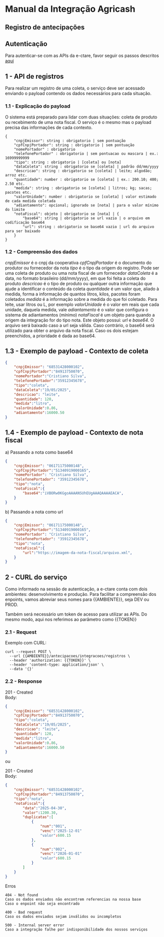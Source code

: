 # Manual da Integração Agricash
## Registro de antecipações

## Autenticação

Para autenticar-se com as APIs da e-ctare, favor seguir os passos descritos [aqui](./autenticacao-agricash.md)

## 1 - API de registros

Para realizar um registro de uma coleta, o serviço deve ser acessado enviando o payload contendo os dados necessários para cada situação.

### 1.1 - Explicação do payload

O sistema está preparado para lidar com duas situações: coleta de produto ou recebimento de uma nota fiscal. O serviço é o mesmo mas o payload precisa das informações de cada contexto.

```
{
    "cnpjEmissor": string : obrigatorio | sem pontuação
    "cpfCnpjPortador": string : obrigatorio | sem pontuação
    "nomePortador" : obrigatorio
    "telefonePortador" : obrigatorio | sem pontuacao ou mascara | ex.: 16999999999
    "tipo": string : obrigatorio | [coleta] ou [nota]
    "dataColeta": string : obrigatorio se [coleta] | padrão dd/mm/yyyy
    "descricao": string : obrigatorio se [coleta] | leite; algodão; arroz etc.
    "quantidade": number : obrigatorio se [coleta] | ex.: 200.10; 400; 2.50 etc.
    "medida": string : obrigatorio se [coleta] | litros; kg; sacas; pacotes etc.
    "valorUnidade": number : obrigatorio se [coleta] | valor estimado de cada medida coletada
    "adiantamento": opcional; ignorado se [nota] | para o valor mínimo do limite
    "notaFiscal": objeto | obrigatorio se [nota] | {
        "base64": string | obrigatorio se url vazio | o arquivo em codificação base64
        "url": string : obrigatorio se base64 vazio | url do arquivo para ser baixado
    }
}
```

### 1.2 - Compreensão dos dados

*cnpjEmissor* é o cnpj da cooperativa
*cpfCnpjPortador* é o documento do produtor ou fornecedor da nota
*tipo* é o tipo da origem do registro. Pode ser uma coleta de produto ou uma nota fiscal de um fornecedor
*dataColeta* é a data, no formato brasileiro (dd/mm/yyyy), em que foi feita a coleta do produto
*descricao* é o tipo de produto ou qualquer outra informação que ajude a identificar o conteúdo da coleta
*quantidade* é um valor que, aliado à medida, forma a informação de quantos litros, kilos, pacotes foram coletados
*medida* é a informação sobre a medida do que foi coletado. Para leite, usar litros ou L, por exemplo
*valorUnidade* é o valor em reais que cada unidade, daquela medida, vale
*adiantamento* é o valor que configura o sistema de adiantamentos (mínimo)
*notaFiscal* é um objeto para quando a origem da integração for do tipo nota. Este objeto possui: *url* e *base64*. O arquivo será baixado caso a url seja válida. Caso contrário, o base64 será utilizado para obter o arquivo da nota fiscal. Caso os dois estejam preenchidos, a prioridade é dada ao base64.


## 1.3 - Exemplo de payload - Contexto de coleta

```json
{
    "cnpjEmissor": "68531428000102",
    "cpfCnpjPortador":"84913750070",
    "nomePortador":"Cristiano Silva",
    "telefonePortador":"35912345678",
    "tipo":"coleta",
    "dataColeta":"19/05/2025",
    "descricao": "leite",
    "quantidade": 120,
    "medida":"litro",
    "valorUnidade":0.86,
    "adiantamento":16000.50
}
```

## 1.4 - Exemplo de payload - Contexto de nota fiscal

a) Passando a nota como base64

```json
{
    "cnpjEmissor": "06171175000148",
    "cpfCnpjPortador":"51340919000165",
    "nomePortador": "Cristiano Silva",
    "telefonePortador": "35912345678",
    "tipo":"nota",
    "notaFiscal":{
        "base64":"iVBORw0KGgoAAAANSUhEUgAAAQAAAAEACA",
    }
}
```

b) Passando a nota como url

```json
{
    "cnpjEmissor": "06171175000148",
    "cpfCnpjPortador":"51340919000165",
    "nomePortador": "Cristiano Silva",
    "telefonePortador": "35912345678",
    "tipo":"nota",
    "notaFiscal":{
        "url":"https://imagem-da-nota-fiscal/arquivo.xml",
    }
}
```

## 2 - CURL do serviço

Como informado na sessão de autenticação, a e-ctare conta com dois ambientes: desenvolvimento e produção.
Para facilitar a compreensão dos enpoints, vamos abreviar seus nomes para {{AMBIENTE}}, seja DEV ou PROD.

Também será necessário um token de acesso para utilizar as APIs. Do mesmo modo, aqui nos referimos ao parâmetro como {{TOKEN}}

### 2.1 - Request

Exemplo com CURL:
~~~curl
curl --request POST \
  --url {{AMBIENTE}}/antecipacoes/integracoes/registros \
  --header 'authorization: {{TOKEN}}' \
  --header 'content-type: application/json' \
  --data '{}'
~~~

### 2.2 - Response

201 - Created  
Body:
```json
{
    "cnpjEmissor": "68531428000102",
    "cpfCnpjPortador":"84913750070",
    "tipo":"coleta",
    "dataColeta":"19/05/2025",
    "descricao": "leite",
    "quantidade": 120,
    "medida":"litro",
    "valorUnidade":0.86,
    "adiantamento":16000.50
}
```
ou

201 - Created<br>
Body:
```json
{
    "cnpjEmissor": "68531428000102",
    "cpfCnpjPortador":"84913750070",
    "tipo":"nota",
    "notaFiscal":{
        "data":"2025-04-30",
        "valor":1200.30,
        "duplicatas":[
            {
                "num":"001",
                "venc":"2025-12-01"
                "valor":600.15
            },
            {
                "num":"002",
                "venc":"2026-01-01"
                "valor":600.15
            }
        ]
    }
}
```

Erros 

    404 - Not found
    Caso os dados enviados não encontrem referencias na nossa base
    Caso o enpoint não seja encontrado
  
    400 - Bad request
    Caso os dados enviados sejam inválidos ou incompletos
  
    500 - Internal server error
    Caso a integração falhe por indisponibilidade dos nossos serviços
